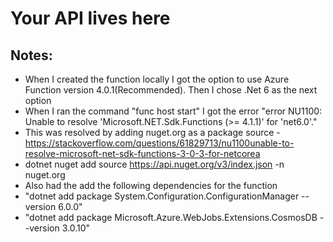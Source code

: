 # Your API lives here

## Notes:
- When I created the function locally I got the option to use Azure Function version 4.0.1(Recommended). Then I chose .Net 6 as the next option
- When I ran the command "func host start" I got the error "error NU1100: Unable to resolve 'Microsoft.NET.Sdk.Functions (>= 4.1.1)' for 'net6.0'."
- This was resolved by adding nuget.org as a package source - https://stackoverflow.com/questions/61829713/nu1100unable-to-resolve-microsoft-net-sdk-functions-3-0-3-for-netcorea
- dotnet nuget add source https://api.nuget.org/v3/index.json -n nuget.org
- Also had the add the following dependencies for the function
- "dotnet add package System.Configuration.ConfigurationManager --version 6.0.0"
- "dotnet add package Microsoft.Azure.WebJobs.Extensions.CosmosDB --version 3.0.10"
